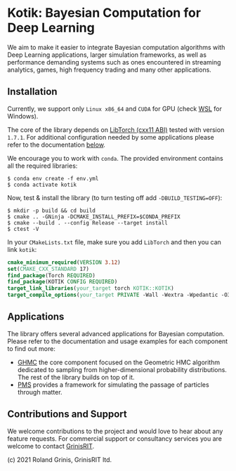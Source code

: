 # Kotik: Bayesian Computation for Deep Learning

We aim to make it easier to integrate Bayesian computation algorithms with Deep Learning applications, larger simulation frameworks, as well as performance demanding systems such as ones encountered in streaming analytics, games, high frequency trading and many other applications.

## Installation 

Currently, we support only `Linux x86_64` and `CUDA` for GPU (check [WSL](https://docs.nvidia.com/cuda/wsl-user-guide/index.html) for Windows). 

The core of the library depends on [LibTorch (cxx11 ABI)](https://pytorch.org/get-started/locally) tested with version `1.7.1`. For additional configuration needed by some applications please refer to the documentation [below](#applications).

We encourage you to work with `conda`. The provided environment contains all the required libraries:
```
$ conda env create -f env.yml
$ conda activate kotik
```
Now, test & install the library (to turn testing off add `-DBUILD_TESTING=OFF`):
```
$ mkdir -p build && cd build
$ cmake .. -GNinja -DCMAKE_INSTALL_PREFIX=$CONDA_PREFIX
$ cmake --build . --config Release --target install
$ ctest -V
```
In your `CMakeLists.txt` file, make sure you add `LibTorch` and then you can link `kotik`:
```cmake
cmake_minimum_required(VERSION 3.12)
set(CMAKE_CXX_STANDARD 17)
find_package(Torch REQUIRED)
find_package(KOTIK CONFIG REQUIRED)
target_link_libraries(your_target torch KOTIK::KOTIK)
target_compile_options(your_target PRIVATE -Wall -Wextra -Wpedantic -O3)
```

## Applications

The library offers several advanced applications for Bayesian computation. Please refer to the documentation and usage examples for each component to find out more:
* [GHMC](apps/ghmc) the core component focused on the Geometric HMC algorithm dedicated to sampling from higher-dimensional probability distributions. The rest of the library builds on top of it.
* [PMS](apps/pms) provides a framework for simulating the passage of particles through matter. 

## Contributions and Support

We welcome contributions to the project and would love to hear about any feature requests. For commercial support or consultancy services you are welcome to contact [GrinisRIT](https://www.grinisrit.com).

(c) 2021 Roland Grinis, GrinisRIT ltd.